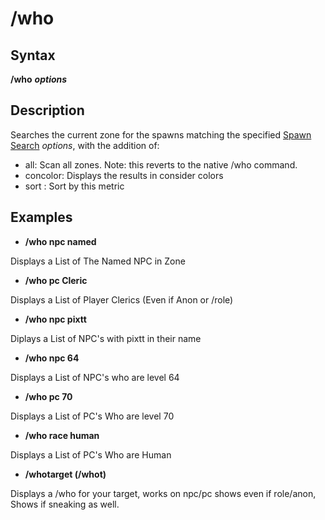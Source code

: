 # /who

## Syntax

**/who** _**options**_

## Description

Searches the current zone for the spawns matching the specified [Spawn Search](../../general-information/spawn-search.md) _options_, with the addition of:

* all: Scan all zones. Note: this reverts to the native /who command.
* concolor: Displays the results in consider colors
* sort \: Sort by this metric

## Examples

* **/who npc named**

Displays a List of The Named NPC in Zone

* **/who pc Cleric**

Displays a List of Player Clerics (Even if Anon or /role)

* **/who npc pixtt**

Diplays a List of NPC's with pixtt in their name

* **/who npc 64**

Displays a List of NPC's who are level 64

* **/who pc 70**

Displays a List of PC's Who are level 70

* **/who race human**

Displays a List of PC's Who are Human

* **/whotarget (/whot)**

Displays a /who for your target, works on npc/pc shows even if role/anon, Shows if sneaking as well.


